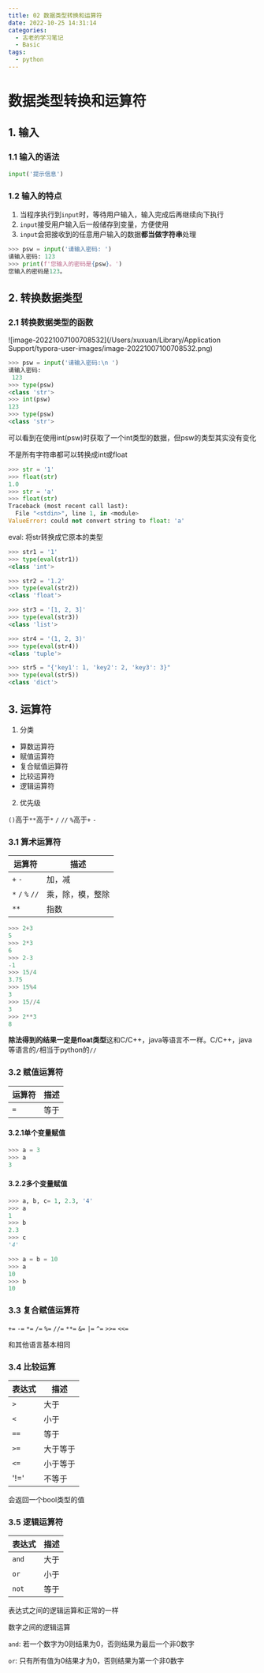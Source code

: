 ```yaml
---
title: 02 数据类型转换和运算符
date: 2022-10-25 14:31:14
categories:
  - 古老的学习笔记
  - Basic
tags: 
  - python
---
```

# 数据类型转换和运算符

## 1. 输入

### 1.1 输入的语法

```python
input('提示信息')
```

### 1.2 输入的特点

1. 当程序执行到`input`时，等待用户输入，输入完成后再继续向下执行
2. `input`接受用户输入后一般储存到变量，方便使用
3. `input`会把接收到的任意用户输入的数据**都当做字符串**处理

```python
>>> psw = input('请输入密码: ')
请输入密码: 123
>>> print(f'您输入的密码是{psw}。')
您输入的密码是123。
```

## 2. 转换数据类型

### 2.1 转换数据类型的函数

![image-20221007100708532](/Users/xuxuan/Library/Application Support/typora-user-images/image-20221007100708532.png)

```python
>>> psw = input('请输入密码:\n ')
请输入密码:
 123
>>> type(psw)
<class 'str'>
>>> int(psw)
123
>>> type(psw)
<class 'str'>
```

可以看到在使用int(psw)时获取了一个int类型的数据，但psw的类型其实没有变化

不是所有字符串都可以转换成int或float

```python
>>> str = '1'
>>> float(str)
1.0
>>> str = 'a'
>>> float(str)
Traceback (most recent call last):
  File "<stdin>", line 1, in <module>
ValueError: could not convert string to float: 'a'
```

eval: 将str转换成它原本的类型

```python
>>> str1 = '1'
>>> type(eval(str1))
<class 'int'>

>>> str2 = '1.2'
>>> type(eval(str2))
<class 'float'>

>>> str3 = '[1, 2, 3]'
>>> type(eval(str3))
<class 'list'>

>>> str4 = '(1, 2, 3)'
>>> type(eval(str4))
<class 'tuple'>

>>> str5 = "{'key1': 1, 'key2': 2, 'key3': 3}"
>>> type(eval(str5))
<class 'dict'>
```

## 3. 运算符

1. 分类

+ 算数运算符
+ 赋值运算符
+ 复合赋值运算符
+ 比较运算符
+ 逻辑运算符

2. 优先级

`()`高于`**`高于`*` `/` `//` `%`高于`+` `-`

### 3.1 算术运算符

| 运算符           | 描述             |
| ---------------- | ---------------- |
| `+` `-`          | 加，减           |
| `*` `/` `%` `//` | 乘，除，模，整除 |
| `**`             | 指数             |

```python
>>> 2+3
5
>>> 2*3
6
>>> 2-3
-1
>>> 15/4
3.75
>>> 15%4
3
>>> 15//4
3
>>> 2**3
8
```

**除法得到的结果一定是float类型**这和C/C++，java等语言不一样。C/C++，java等语言的`/`相当于python的`//`

### 3.2 赋值运算符

| 运算符 | 描述 |
| ------ | ---- |
| `=`    | 等于 |

#### 3.2.1单个变量赋值

```python
>>> a = 3
>>> a
3
```

#### 3.2.2多个变量赋值

```python
>>> a, b, c= 1, 2.3, '4'
>>> a
1
>>> b
2.3
>>> c
'4'

>>> a = b = 10
>>> a
10
>>> b
10
```

### 3.3 复合赋值运算符

`+=` `-=` `*=` `/=` `%=` `//=` `**=` `&=` `|=` `^=` `>>=` `<<=`

和其他语言基本相同

### 3.4 比较运算

| 表达式 | 描述     |
| ------ | -------- |
| `>`    | 大于     |
| `<`    | 小于     |
| `==`   | 等于     |
| `>=`   | 大于等于 |
| `<=`   | 小于等于 |
| '!='   | 不等于   |

会返回一个bool类型的值

### 3.5 逻辑运算符

| 表达式 | 描述 |
| ------ | ---- |
| `and`  | 大于 |
| `or`   | 小于 |
| `not`  | 等于 |

表达式之间的逻辑运算和正常的一样

数字之间的逻辑运算

`and`: 若一个数字为0则结果为0，否则结果为最后一个非0数字

`or`: 只有所有值为0结果才为0，否则结果为第一个非0数字

